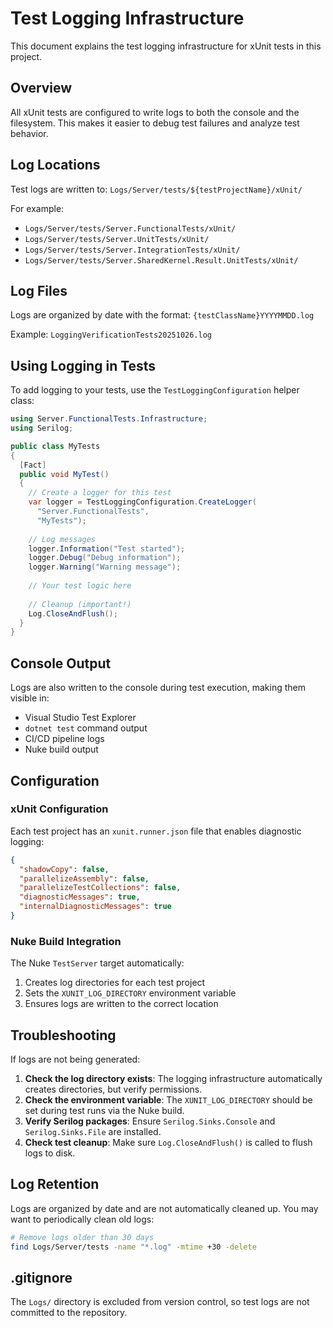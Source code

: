 # Test Logging Infrastructure

This document explains the test logging infrastructure for xUnit tests in this project.

## Overview

All xUnit tests are configured to write logs to both the console and the filesystem. This makes it easier to debug test failures and analyze test behavior.

## Log Locations

Test logs are written to: `Logs/Server/tests/${testProjectName}/xUnit/`

For example:
- `Logs/Server/tests/Server.FunctionalTests/xUnit/`
- `Logs/Server/tests/Server.UnitTests/xUnit/`
- `Logs/Server/tests/Server.IntegrationTests/xUnit/`
- `Logs/Server/tests/Server.SharedKernel.Result.UnitTests/xUnit/`

## Log Files

Logs are organized by date with the format: `{testClassName}YYYYMMDD.log`

Example: `LoggingVerificationTests20251026.log`

## Using Logging in Tests

To add logging to your tests, use the `TestLoggingConfiguration` helper class:

```csharp
using Server.FunctionalTests.Infrastructure;
using Serilog;

public class MyTests
{
  [Fact]
  public void MyTest()
  {
    // Create a logger for this test
    var logger = TestLoggingConfiguration.CreateLogger(
      "Server.FunctionalTests", 
      "MyTests");
    
    // Log messages
    logger.Information("Test started");
    logger.Debug("Debug information");
    logger.Warning("Warning message");
    
    // Your test logic here
    
    // Cleanup (important!)
    Log.CloseAndFlush();
  }
}
```

## Console Output

Logs are also written to the console during test execution, making them visible in:
- Visual Studio Test Explorer
- `dotnet test` command output
- CI/CD pipeline logs
- Nuke build output

## Configuration

### xUnit Configuration

Each test project has an `xunit.runner.json` file that enables diagnostic logging:

```json
{
  "shadowCopy": false,
  "parallelizeAssembly": false,
  "parallelizeTestCollections": false,
  "diagnosticMessages": true,
  "internalDiagnosticMessages": true
}
```

### Nuke Build Integration

The Nuke `TestServer` target automatically:
1. Creates log directories for each test project
2. Sets the `XUNIT_LOG_DIRECTORY` environment variable
3. Ensures logs are written to the correct location

## Troubleshooting

If logs are not being generated:

1. **Check the log directory exists**: The logging infrastructure automatically creates directories, but verify permissions.
2. **Check the environment variable**: The `XUNIT_LOG_DIRECTORY` should be set during test runs via the Nuke build.
3. **Verify Serilog packages**: Ensure `Serilog.Sinks.Console` and `Serilog.Sinks.File` are installed.
4. **Check test cleanup**: Make sure `Log.CloseAndFlush()` is called to flush logs to disk.

## Log Retention

Logs are organized by date and are not automatically cleaned up. You may want to periodically clean old logs:

```bash
# Remove logs older than 30 days
find Logs/Server/tests -name "*.log" -mtime +30 -delete
```

## .gitignore

The `Logs/` directory is excluded from version control, so test logs are not committed to the repository.
